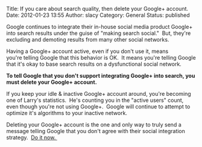 Title: If you care about search quality, then delete your Google+ account.
Date: 2012-01-23 13:55
Author: slacy
Category: General
Status: published

Google continues to integrate their in-house social media product
Google+ into search results under the guise of "making search social."
 But, they're excluding and demoting results from many other social
networks.

Having a Google+ account active, even if you don't use it, means
you're telling Google that this behavior is OK.  It means you're telling
Google that it's okay to base search results on a dysfunctional social
network.

**To tell Google that you don't support integrating Google+ into search,
you must delete your Google+ account.**

If you keep your idle & inactive Google+ account around, you're becoming
one of Larry's statistics.  He's counting you in the "active users"
count, even though you're not using Google+.  Google will continue to
attempt to optimize it's algorithms to your inactive network.

Deleting your Google+ account is the one and only way to truly send a
message telling Google that you don't agree with their social
integration strategy.  [Do it
now. ](http://howto.cnet.com/8301-11310_39-20083952-285/how-to-delete-your-google-account/)
